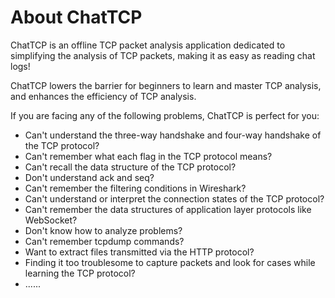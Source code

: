 # About ChatTCP

ChatTCP is an offline TCP packet analysis application dedicated to simplifying the analysis of TCP packets, making it as easy as reading chat logs!

ChatTCP lowers the barrier for beginners to learn and master TCP analysis, and enhances the efficiency of TCP analysis.

If you are facing any of the following problems, ChatTCP is perfect for you:

* Can't understand the three-way handshake and four-way handshake of the TCP protocol?
* Can't remember what each flag in the TCP protocol means?
* Can't recall the data structure of the TCP protocol?
* Don't understand ack and seq?
* Can't remember the filtering conditions in Wireshark?
* Can't understand or interpret the connection states of the TCP protocol?
* Can't remember the data structures of application layer protocols like WebSocket?
* Don't know how to analyze problems?
* Can't remember tcpdump commands?
* Want to extract files transmitted via the HTTP protocol?
* Finding it too troublesome to capture packets and look for cases while learning the TCP protocol?
* ......
